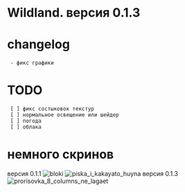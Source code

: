 # Wildland. версия 0.1.3

# changelog
     - фикс графики

# TODO
     [ ] фикс состыковок текстур
     [ ] нормальное освещение или шейдер
     [ ] погода
     [ ] облака

# немного скринов
версия 0.1.1
![bloki](https://cdn.discordapp.com/attachments/858076704823181366/1082602974402064424/image.png)
![piska_i_kakayato_huyna](https://cdn.discordapp.com/attachments/858076704823181366/1082603578486685756/image.png)
версия 0.1.3
![prorisovka_8_columns_ne_lagaet](https://cdn.discordapp.com/attachments/858076704823181366/1082710880451563671/image.png)
